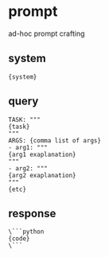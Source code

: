 # prompt

ad-hoc prompt crafting

## system

```
{system}
```

## query

```
TASK: """
{task}
"""
ARGS: {comma list of args}
- arg1: """
{arg1 exaplanation}
"""
- arg2: """
{arg2 exaplanation}
"""
{etc}
```

## response

```
\```python
{code}
\```
```